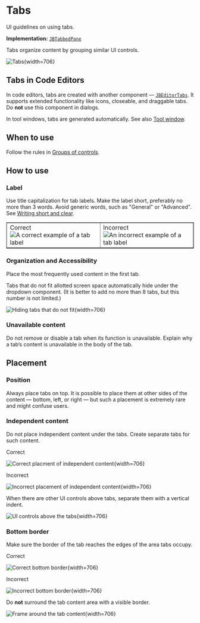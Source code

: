 <!-- Copyright 2000-2024 JetBrains s.r.o. and contributors. Use of this source code is governed by the Apache 2.0 license. -->

# Tabs

<link-summary>UI guidelines on using tabs.</link-summary>

<tldr>

**Implementation:** [`JBTabbedPane`](%gh-ic%/platform/platform-api/src/com/intellij/ui/components/JBTabbedPane.java)

</tldr>

Tabs organize content by grouping similar UI controls.

![Tabs](01_Tabs.png){width=706}

## Tabs in Code Editors
In code editors, tabs are created with another component — [`JBEditorTabs`](%gh-ic%/platform/platform-api/src/com/intellij/ui/tabs/impl/JBEditorTabs.kt). It supports extended functionality like icons, closeable, and draggable tabs. Do **not** use this component in dialogs.

In tool windows, tabs are generated automatically. See also [Tool window](tool_window.md).

## When to use

Follow the rules in [Groups of controls](groups_of_controls.md).

## How to use

### Label

Use title capitalization for tab labels. Make the label short, preferably no more than 3 words.
Avoid generic words, such as "General" or "Advanced".
See [Writing short and clear](writing_short.md).

<table style="none" border="false">
  <tr>
<td width="50%">
      <format color="Green" style="bold">Correct</format><img src="02_How_to_use_correct.png" alt="A correct example of a tab label"/>
    </td>
    <td width="50%">
      <format color="Red" style="bold">Incorrect</format><img src="02_How_to_use_incorrect.png" alt="An incorrect example of a tab label"/>
    </td>
  </tr>
</table>

###  Organization and Accessibility

Place the most frequently used content in the first tab.

Tabs that do not fit allotted screen space automatically hide under the dropdown component.
(It is better to add no more than 8 tabs, but this number is not limited.)

![Hiding tabs that do not fit](03_How_to_use.png){width=706}

### Unavailable content

Do not remove or disable a tab when its function is unavailable. Explain why a tab’s content is unavailable in the body of the tab.

## Placement

### Position

Always place tabs on top. It is possible to place them at other sides of the content — bottom, left, or right — but such a placement is extremely rare and might confuse users.


### Independent content

Do not place independent content under the tabs. Create separate tabs for such content.

<format color="369650" style="bold">Correct</format>

![Correct placment of independent content](06_Placement﻿_correct.png){width=706}

<format color="E55765" style="bold">Incorrect</format>

![Incorrect placement of independent content](06_Placement﻿_incorrect.png){width=706}

When there are other UI controls above tabs, separate them with a vertical indent.

![UI controls above the tabs](07_Placement﻿_correct.png){width=706}

### Bottom border

Make sure the border of the tab reaches the edges of the area tabs occupy.

<format color="369650" style="bold">Correct</format>

![Correct bottom border](04_Placement﻿_correct.png){width=706}

<format color="E55765" style="bold">Incorrect</format>

![Incorrect bottom border](04_Placement﻿_incorrect.png){width=706}

Do **not** surround the tab content area with a visible border.

![Frame around the tab content](05_Placement﻿_incorrect.png){width=706}
